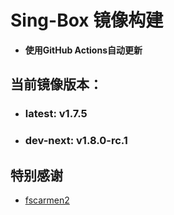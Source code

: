 # Sing-Box 镜像构建
- **使用GitHub Actions自动更新**

## 当前镜像版本：
 - ### **latest**: v1.7.5
 - ### **dev-next**: v1.8.0-rc.1

## 特别感谢  
  - [fscarmen2](https://github.com/fscarmen2/docker_builder)
